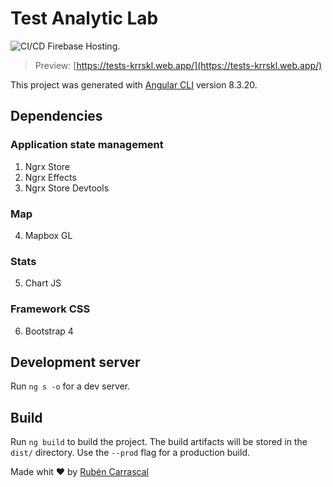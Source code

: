 # Test Analytic Lab

![CI/CD Firebase Hosting.](https://github.com/krrskl/test-analytic-lab/workflows/CI/CD%20Firebase%20Hosting./badge.svg)

> Preview: [https://tests-krrskl.web.app/](https://tests-krrskl.web.app/)

This project was generated with [Angular CLI](https://github.com/angular/angular-cli) version 8.3.20.

## Dependencies

### Application state management

1. Ngrx Store
2. Ngrx Effects
3. Ngrx Store Devtools

### Map

4. Mapbox GL

### Stats

5. Chart JS

### Framework CSS

6. Bootstrap 4

## Development server

Run `ng s -o` for a dev server.

## Build

Run `ng build` to build the project. The build artifacts will be stored in the `dist/` directory. Use the `--prod` flag for a production build.

Made whit ❤️ by [Rubén Carrascal](https://krrskl.github.io/)
